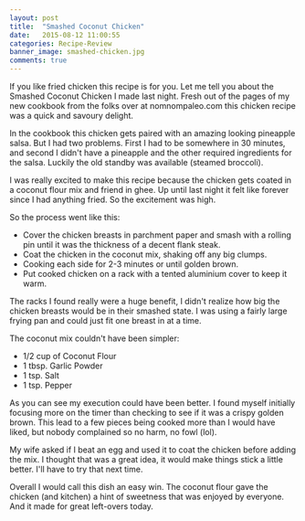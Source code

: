 ```yaml
---
layout: post
title:  "Smashed Coconut Chicken"
date:   2015-08-12 11:00:55
categories: Recipe-Review
banner_image: smashed-chicken.jpg
comments: true
---
```


If you like fried chicken this recipe is for you.  Let me tell you about the Smashed Coconut Chicken I made last night.  Fresh out of the pages of my new cookbook from the folks over at nomnompaleo.com this chicken recipe was a quick and savoury delight.

In the cookbook this chicken gets paired with an amazing looking pineapple salsa.  But I had two problems.  First I had to be somewhere in 30 minutes, and second I didn't have a pineapple and the other required ingredients for the salsa.  Luckily the old standby was available (steamed broccoli).

I was really excited to make this recipe because the chicken gets coated in a coconut flour mix and friend in ghee.  Up until last night it felt like forever since I had anything fried.  So the excitement was high.

So the process went like this:
- Cover the chicken breasts in parchment paper and smash with a rolling pin until it was the thickness of a decent flank steak.
- Coat the chicken in the coconut mix, shaking off any big clumps.
- Cooking each side for 2-3 minutes or until golden brown.
- Put cooked chicken on a rack with a tented aluminium cover to keep it warm.

The racks I found really were a huge benefit, I didn't realize how big the chicken breasts would be in their smashed state.  I was using a fairly large frying pan and could just fit one breast in at a time.

The coconut mix couldn't have been simpler:
- 1/2 cup of Coconut Flour
- 1 tbsp. Garlic Powder
- 1 tsp. Salt 
- 1 tsp. Pepper

As you can see my execution could have been better.  I found myself  initially focusing more on the timer than checking to see if it was a crispy golden brown.  This lead to a few pieces being cooked more than I would have liked, but nobody complained so no harm, no fowl (lol).

My wife asked if I beat an egg and used it to coat the chicken before adding the mix. I thought that was a great idea, it would make things stick a little better.  I'll have to try that next time.

Overall I would call this dish an easy win.  The coconut flour gave the chicken (and kitchen) a hint of sweetness that was enjoyed by everyone.  And it made for great left-overs today.

